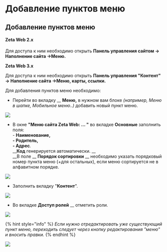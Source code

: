 # Добавление пунктов меню

## Добавление пунктов меню

#### Zeta Web 2.x

Для доступа к ним необходимо открыть **Панель управления сайтом → Наполнение сайта →Меню.**

**Zeta Web 3.x**

Для доступа к ним необходимо открыть **Панель управления "Контент" → Наполнение сайта →Меню, карты, ссылки.**





Для добавления пунктов меню необходимо:&#x20;

* Перейти во вкладку __ **Меню,** в нужном вам блоке _(например, Меню в шапке, Мобильное меню..)_ добавить новый пункт меню.&#x20;

![](<../../.gitbook/assets/image (462).png>)

* В окне **"Меню сайта Zeta Web: ... "** во вкладке **Основные** заполнить поля: \
  \- **Наименование,** \
  **- Родитель,** \
  **- Адрес**_._ \
  __**Код** генерируется автоматически. __ \
  __В поле __ **Порядок сортировки** __ необходимо указать порядковый номер пункта меню (+для остальных), если меню сортируется не в алфавитном порядке.&#x20;

![](<../../.gitbook/assets/image (478).png>)

* Заполнить вкладку "**Контент**".&#x20;

![](<../../.gitbook/assets/image (472).png>)

* Во вкладке **Доступ ролей** __ отметить роли.&#x20;

![](<../../.gitbook/assets/image (527).png>)

{% hint style="info" %}
_Если нужно отредактировать уже существующий пункт меню, переходить следует через кнопку редактирования "меню" и вносить правки._&#x20;
{% endhint %}

![](<../../.gitbook/assets/image (10).png>)
